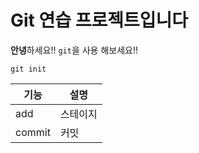 # Git 연습 프로젝트입니다
**안녕**하세요!!
`git`을 사용 해보세요!!

```
git init
```
|기능|설명|
|---|---|
|add|스테이지|
|commit|커밋|
